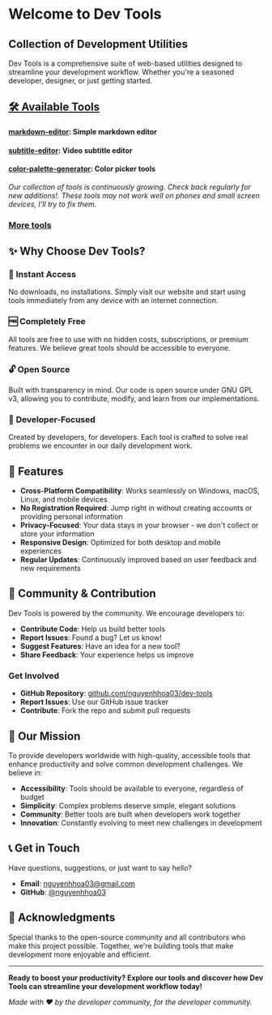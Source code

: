 # Welcome to Dev Tools

## Collection of Development Utilities

Dev Tools is a comprehensive suite of web-based utilities designed to streamline your development workflow. Whether you're a seasoned developer, designer, or just getting started.

## [🛠️ Available Tools](https://raw.githubusercontent.com/nguyenhhoa03/dev-tools/refs/heads/main/List-of-tools.md)

#### [markdown-editor](https://scriptum.free.nf/markdown-editor/): Simple markdown editor

#### [subtitle-editor](https://scriptum.free.nf/subtitle-editor/): Video subtitle editor

#### [color-palette-generator](https://scriptum.free.nf/color-palette-generator/): Color picker tools

*Our collection of tools is continuously growing. Check back regularly for new additions!. These tools may not work well on phones and small screen devices, I'll try to fix them.* 

### [More tools](https://raw.githubusercontent.com/nguyenhhoa03/dev-tools/refs/heads/main/List-of-tools.md)


## ✨ Why Choose Dev Tools?

### 🚀 **Instant Access**
No downloads, no installations. Simply visit our website and start using tools immediately from any device with an internet connection.

### 🆓 **Completely Free**
All tools are free to use with no hidden costs, subscriptions, or premium features. We believe great tools should be accessible to everyone.

### 🔓 **Open Source**
Built with transparency in mind. Our code is open source under GNU GPL v3, allowing you to contribute, modify, and learn from our implementations.

### 🎯 **Developer-Focused**
Created by developers, for developers. Each tool is crafted to solve real problems we encounter in our daily development work.


## 🌟 Features

- **Cross-Platform Compatibility**: Works seamlessly on Windows, macOS, Linux, and mobile devices
- **No Registration Required**: Jump right in without creating accounts or providing personal information
- **Privacy-Focused**: Your data stays in your browser - we don't collect or store your information
- **Responsive Design**: Optimized for both desktop and mobile experiences
- **Regular Updates**: Continuously improved based on user feedback and new requirements

## 🤝 Community & Contribution

Dev Tools is powered by the community. We encourage developers to:

- **Contribute Code**: Help us build better tools
- **Report Issues**: Found a bug? Let us know!
- **Suggest Features**: Have an idea for a new tool?
- **Share Feedback**: Your experience helps us improve

### Get Involved

- **GitHub Repository**: [github.com/nguyenhhoa03/dev-tools](https://github.com/nguyenhhoa03/dev-tools)
- **Report Issues**: Use our GitHub issue tracker
- **Contribute**: Fork the repo and submit pull requests

## 🎯 Our Mission

To provide developers worldwide with high-quality, accessible tools that enhance productivity and solve common development challenges. We believe in:

- **Accessibility**: Tools should be available to everyone, regardless of budget
- **Simplicity**: Complex problems deserve simple, elegant solutions
- **Community**: Better tools are built when developers work together
- **Innovation**: Constantly evolving to meet new challenges in development

## 📞 Get in Touch

Have questions, suggestions, or just want to say hello?

- **Email**: [nguyenhhoa03@gmail.com](mailto:nguyenhhoa03@gmail.com)
- **GitHub**: [@nguyenhhoa03](https://github.com/nguyenhhoa03)

## 🙏 Acknowledgments

Special thanks to the open-source community and all contributors who make this project possible. Together, we're building tools that make development more enjoyable and efficient.

---

**Ready to boost your productivity? Explore our tools and discover how Dev Tools can streamline your development workflow today!**

*Made with ❤️ by the developer community, for the developer community.*
